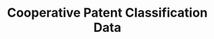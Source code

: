 ---
bigquery: https://console.cloud.google.com/bigquery?p=patents-public-data&d=cpc&page=dataset
citation: '“Cooperative Patent Classification” by the EPO and USPTO, for public use. '
contributors: EPO, USPTO
cost: None
description: Cooperative Patent Classification Data contains the scheme and definitions
  of the Cooperative Patent Classification system for classifying patent documents.
  The CPC is the result of a partnership between the EPO and the USPTO in their joint
  effort to develop a common, internationally compatible classification system for
  technical documents, in particular patent publications, which will be used by both
  offices in the patent granting process
documentation: https://www.cooperativepatentclassification.org/cpcSchemeAndDefinitions
last_edit: 04/07/2022, 06:30:09
location: https://www.cooperativepatentclassification.org/index
maintained_by: USPTO, EPO
schema_fields:
- dateRevised
- definition
- child_groups
- notAllocatable
- limiting_references
- glossary
- breakdown_code
- title_full
- residualReferences
- synonyms
- title_part
- ipc_concordant
- titlePart
- limitingReferences
- parents
- level
- symbol
- application_references
- sizeCache
- informativeReferences
- childGroups
- not_allocatable
- children
- breakdownCode
- additional_only
- date_revised
- status
- applicationReferences
- residual_references
- ipcConcordant
- titleFull
- informative_references
shortname: cooperative_patent_classification
tags:
- patents
- science
title: Cooperative Patent Classification Data
uuid: 984374a7-16e9-4b35-9445-458daceb01bf
---